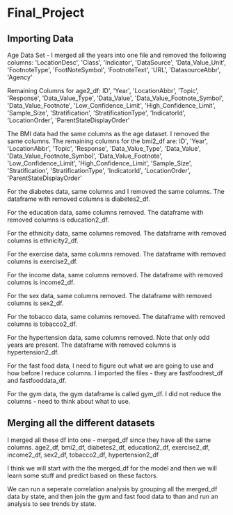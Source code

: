 # Final_Project

## Importing Data
Age Data Set - I merged all the years into one file and removed the following columns:
'LocationDesc', 'Class', 'Indicator', 'DataSource', 'Data_Value_Unit', 'FootnoteType', 'FootNoteSymbol', 'FootnoteText', 'URL', 'DatasourceAbbr', 'Agency'

Remaining Columns for age2_df:
ID', 'Year', 'LocationAbbr', 'Topic', 'Response',
       'Data_Value_Type', 'Data_Value', 'Data_Value_Footnote_Symbol',
       'Data_Value_Footnote', 'Low_Confidence_Limit',
       'High_Confidence_Limit', 'Sample_Size', 'Stratification',
       'StratificationType', 'IndicatorId', 'LocationOrder',
       'ParentStateDisplayOrder'

The BMI data had the same columns as the age dataset. I removed the same columns. The remaining columns for the bmi2_df are:
ID', 'Year', 'LocationAbbr', 'Topic', 'Response',
       'Data_Value_Type', 'Data_Value', 'Data_Value_Footnote_Symbol',
       'Data_Value_Footnote', 'Low_Confidence_Limit',
       'High_Confidence_Limit', 'Sample_Size', 'Stratification',
       'StratificationType', 'IndicatorId', 'LocationOrder',
       'ParentStateDisplayOrder'

For the diabetes data, same columns and I removed the same columns. The dataframe with removed columns is diabetes2_df.

For the education data, same columns removed. The dataframe with removed columns is education2_df.

For the ethnicity data, same columns removed. The dataframe with removed columns is ethnicity2_df.

For the exercise data, same columns removed. The dataframe with removed columns is exercise2_df.

For the income data, same columns removed. The dataframe with removed columns is income2_df.

For the sex data, same columns removed. The dataframe with removed columns is sex2_df.

For the tobacco data, same columns removed. The dataframe with removed columns is tobacco2_df.

For the hypertension data, same columns removed. Note that only odd years are present. The dataframe with removed columns is hypertension2_df.

For the fast food data, I need to figure out what we are going to use and how before I reduce columns. I imported the files - they are fastfoodrest_df and fastfooddata_df.

For the gym data, the gym dataframe is called gym_df. I did not reduce the columns - need to think about what to use.

## Merging all the different datasets

I merged all these df into one - merged_df since they have all the same columns.
age2_df, bmi2_df, diabetes2_df, education2_df, exercise2_df, income2_df, sex2_df, tobacco2_df, hypertension2_df

I think we will start with the the merged_df for the model and then we will learn some stuff and predict based on these factors. 

We can run a seperate correlation analysis by grouping all the merged_df data by state, and then join the gym and fast food data to than and run an analysis to see trends by state.

